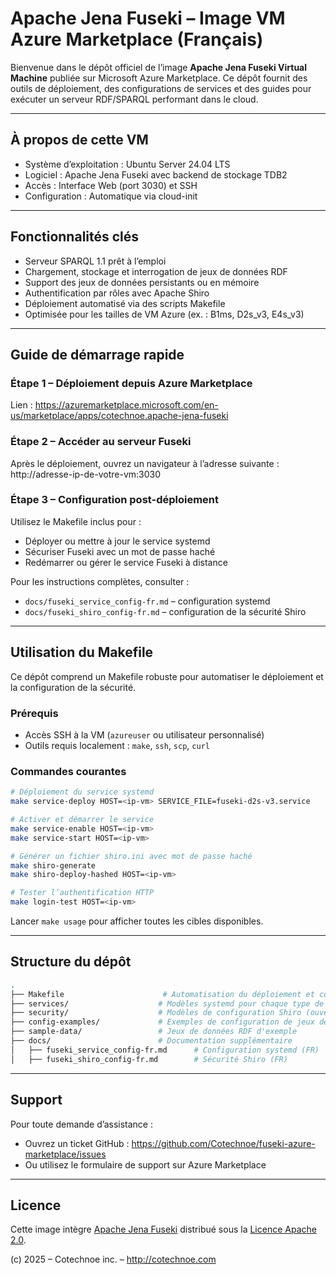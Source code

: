 
# Apache Jena Fuseki – Image VM Azure Marketplace (Français)

Bienvenue dans le dépôt officiel de l’image **Apache Jena Fuseki Virtual Machine** publiée sur Microsoft Azure Marketplace. Ce dépôt fournit des outils de déploiement, des configurations de services et des guides pour exécuter un serveur RDF/SPARQL performant dans le cloud.

---

## À propos de cette VM

- Système d’exploitation : Ubuntu Server 24.04 LTS  
- Logiciel : Apache Jena Fuseki avec backend de stockage TDB2  
- Accès : Interface Web (port 3030) et SSH  
- Configuration : Automatique via cloud-init

---

## Fonctionnalités clés

- Serveur SPARQL 1.1 prêt à l’emploi  
- Chargement, stockage et interrogation de jeux de données RDF  
- Support des jeux de données persistants ou en mémoire  
- Authentification par rôles avec Apache Shiro  
- Déploiement automatisé via des scripts Makefile  
- Optimisée pour les tailles de VM Azure (ex. : B1ms, D2s_v3, E4s_v3)

---

## Guide de démarrage rapide

### Étape 1 – Déploiement depuis Azure Marketplace

Lien : https://azuremarketplace.microsoft.com/en-us/marketplace/apps/cotechnoe.apache-jena-fuseki

### Étape 2 – Accéder au serveur Fuseki

Après le déploiement, ouvrez un navigateur à l’adresse suivante :  
http://adresse-ip-de-votre-vm:3030

### Étape 3 – Configuration post-déploiement

Utilisez le Makefile inclus pour :
- Déployer ou mettre à jour le service systemd
- Sécuriser Fuseki avec un mot de passe haché
- Redémarrer ou gérer le service Fuseki à distance

Pour les instructions complètes, consulter :
- `docs/fuseki_service_config-fr.md` – configuration systemd
- `docs/fuseki_shiro_config-fr.md` – configuration de la sécurité Shiro

---

## Utilisation du Makefile

Ce dépôt comprend un Makefile robuste pour automatiser le déploiement et la configuration de la sécurité.

### Prérequis

- Accès SSH à la VM (`azureuser` ou utilisateur personnalisé)
- Outils requis localement : `make`, `ssh`, `scp`, `curl`

### Commandes courantes

```bash
# Déploiement du service systemd
make service-deploy HOST=<ip-vm> SERVICE_FILE=fuseki-d2s-v3.service

# Activer et démarrer le service
make service-enable HOST=<ip-vm>
make service-start HOST=<ip-vm>

# Générer un fichier shiro.ini avec mot de passe haché
make shiro-generate
make shiro-deploy-hashed HOST=<ip-vm>

# Tester l’authentification HTTP
make login-test HOST=<ip-vm>
```

Lancer `make usage` pour afficher toutes les cibles disponibles.

---

## Structure du dépôt

```bash
.
├── Makefile                      # Automatisation du déploiement et configuration
├── services/                    # Modèles systemd pour chaque type de VM
├── security/                    # Modèles de configuration Shiro (ouverts, par rôles, hachés...)
├── config-examples/             # Exemples de configuration de jeux de données Fuseki
├── sample-data/                 # Jeux de données RDF d'exemple
├── docs/                        # Documentation supplémentaire
│   ├── fuseki_service_config-fr.md      # Configuration systemd (FR)
│   ├── fuseki_shiro_config-fr.md        # Sécurité Shiro (FR)
```

---

## Support

Pour toute demande d’assistance :
- Ouvrez un ticket GitHub : https://github.com/Cotechnoe/fuseki-azure-marketplace/issues
- Ou utilisez le formulaire de support sur Azure Marketplace

---

## Licence

Cette image intègre [Apache Jena Fuseki](https://jena.apache.org/) distribué sous la [Licence Apache 2.0](https://www.apache.org/licenses/LICENSE-2.0).

(c) 2025 – Cotechnoe inc. – http://cotechnoe.com

